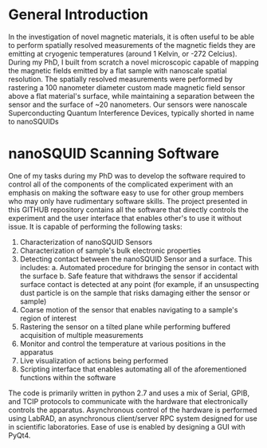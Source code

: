 # General Introduction 

In the investigation of novel magnetic materials, it is often useful to be able to perform spatially resolved measurements of the magnetic fields they are emitting at cryogenic temperatures (around 1 Kelvin, or -272 Celcius).
During my PhD, I built from scratch a novel microscopic capable of mapping the magnetic fields emitted by a flat sample with nanoscale spatial resolution.
The spatially resolved measurements were performed by rastering a 100 nanometer diameter custom made magnetic field sensor above a flat material's surface, while maintaining a separation between the sensor and the surface of ~20 nanometers.
Our sensors were nanoscale Superconducting Quantum Interference Devices, typically shorted in name to nanoSQUIDs

# nanoSQUID Scanning Software
One of my tasks during my PhD was to develop the software required to control all of the components of the complicated experiment with an emphasis on making the software easy to use for other group members who may only have rudimentary software skills. The project presented in this GITHUB repository contains all the software that directly controls the experiment and the user interface that enables other's to use it without issue. It is capable of performing the following tasks:

1. Characterization of nanoSQUID Sensors 
2. Characterization of sample's bulk electronic properties
3. Detecting contact between the nanoSQUID Sensor and a surface. This includes:
    a. Automated procedure for bringing the sensor in contact with the surface
    b. Safe feature that withdraws the sensor if accidental surface contact is detected at any point (for example, if an unsuspecting dust particle is on the sample that risks damaging either the sensor or sample)
5. Coarse motion of the sensor that enables navigating to a sample's region of interest
6. Rastering the sensor on a tilted plane while performing buffered acquisition of multiple measurements
7. Monitor and control the temperature at various positions in the apparatus
8. Live visualization of actions being performed
10. Scripting interface that enables automating all of the aforementioned functions within the software

The code is primarily written in python 2.7 and uses a mix of Serial, GPIB, and TCIP protocols to communicate with the hardware that electronically controls the apparatus. 
Asynchronous control of the hardware is performed using LabRAD, an asynchronous client/server RPC system designed for use in scientific laboratories.
Ease of use is enabled by designing a GUI with PyQt4.
